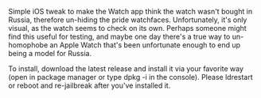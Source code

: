 Simple iOS tweak to make the Watch app think the watch wasn't bought in Russia, therefore un-hiding the pride watchfaces. 
Unfortunately, it's only visual, as the watch seems to check on its own. Perhaps someone might find this useful for testing, and maybe one day there's a true way to un-homophobe an Apple Watch that's been unfortunate enough to end up being a model for Russia.

To install, download the latest release and install it via your favorite way (open in package manager or type dpkg -i <package> in the console).
Please ldrestart or reboot and re-jailbreak after you've installed it.